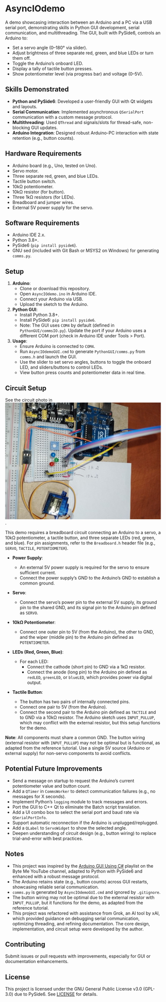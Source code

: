 # AsyncIOdemo

A demo showcasing interaction between an Arduino and a PC via a USB serial port, demonstrating skills in Python GUI development, serial communication, and multithreading. The GUI, built with PySide6, controls an Arduino to:

- Set a servo angle (0–180° via slider).
- Adjust brightness of three separate red, green, and blue LEDs or turn them off.
- Toggle the Arduino’s onboard LED.
- Display a tally of tactile button presses.
- Show potentiometer level (via progress bar) and voltage (0–5V).

## Skills Demonstrated
- **Python and PySide6**: Developed a user-friendly GUI with Qt widgets and layouts.
- **Serial Communication**: Implemented asynchronous `QSerialPort` communication with a custom message protocol.
- **Multithreading**: Used `QThread` and signals/slots for thread-safe, non-blocking GUI updates.
- **Arduino Integration**: Designed robust Arduino-PC interaction with state retention (e.g., button counts).

## Hardware Requirements
- Arduino board (e.g., Uno, tested on Uno).
- Servo motor.
- Three separate red, green, and blue LEDs.
- Tactile button switch.
- 10kΩ potentiometer.
- 10kΩ resistor (for button).
- Three 1kΩ resistors (for LEDs).
- Breadboard and jumper wires.
- External 5V power supply for the servo.

## Software Requirements
- Arduino IDE 2.x.
- Python 3.8+.
- PySide6 (`pip install pyside6`).
- GNU sed (included with Git Bash or MSYS2 on Windows) for generating `comms.py`.

## Setup
1. **Arduino**:
    - Clone or download this repository.
    - Open `AsyncIOdemo.ino` in Arduino IDE.
    - Connect your Arduino via USB.
    - Upload the sketch to the Arduino.
1. **Python GUI**:
    - Install Python 3.8+.
    - Install PySide6: `pip install pyside6`.
    - Note: The GUI uses `COM4` by default (defined in `PythonGUI/commsIO.py`). Update the port if your Arduino uses a different COM port (check in Arduino IDE under Tools > Port).
1. **Usage**:
    - Ensure Arduino is connected to `COM4`.
    - Run `AsyncIOdemoGUI.cmd` to generate `PythonGUI/comms.py` from `comms.h` and launch the GUI.
    - Use the slider to set servo angles, buttons to toggle the onboard LED, and sliders/buttons to control LEDs.
    - View button press counts and potentiometer data in real time.

## Circuit Setup
See the circuit photo in ![Circuit Photo](Wiring.jpg "Arduino circuit photo").

This demo requires a breadboard circuit connecting an Arduino to a servo, a 10kΩ potentiometer, a tactile button, and three separate LEDs (red, green, and blue). For pin assignments, refer to the `Breadboard.h` header file (e.g., `SERVO`, `TACTILE`, `POTENTIOMETER`).

- **Power Supply**:
    - An external 5V power supply is required for the servo to ensure sufficient current.
    - Connect the power supply’s GND to the Arduino’s GND to establish a common ground.

- **Servo**:
    - Connect the servo’s power pin to the external 5V supply, its ground pin to the shared GND, and its signal pin to the Arduino pin defined as `SERVO`.

- **10kΩ Potentiometer**:
    - Connect one outer pin to 5V (from the Arduino), the other to GND, and the wiper (middle pin) to the Arduino pin defined as `POTENTIOMETER`.

- **LEDs (Red, Green, Blue)**:
    - For each LED:
      - Connect the cathode (short pin) to GND via a 1kΩ resistor.
      - Connect the anode (long pin) to the Arduino pin defined as `redLED`, `greenLED`, or `blueLED`, which provides power via digital output.

- **Tactile Button**:
    - The button has two pairs of internally connected pins.
    - Connect one pair to 5V (from the Arduino).
    - Connect the second pair to the Arduino pin defined as `TACTILE` and to GND via a 10kΩ resistor. The Arduino sketch uses `INPUT_PULLUP`, which may conflict with the external resistor, but this setup functions for the demo.

**Note**: All components must share a common GND. The button wiring (external resistor with `INPUT_PULLUP`) may not be optimal but is functional, as adapted from the reference tutorial. Use a single 5V source (Arduino or external supply) for non-servo components to avoid conflicts.

## Potential Future Improvements
- Send a message on startup to request the Arduino’s current potentiometer value and button count.
- Add a `QTimer` in `CommsWorker` to detect communication failures (e.g., no messages for X seconds).
- Implement Python’s `logging` module to track messages and errors.
- Port the GUI to C++ Qt to eliminate the Batch script translation.
- Add a UI combo box to select the serial port and baud rate via `QSerialPortInfo`.
- Support automatic reconnection if the Arduino is unplugged/replugged.
- Add a `QLabel` to `ServoWidget` to show the selected angle.
- Deepen understanding of circuit design (e.g., button wiring) to replace trial-and-error with best practices.

## Notes
- This project was inspired by the [Arduino GUI Using C#](https://www.youtube.com/playlist?list=PLDxm-EGn62t7indrQcJGBchHJCJqTWdGP) playlist on the Byte Me YouTube channel, adapted to Python with PySide6 and enhanced with a robust message protocol.
- The Arduino retains state (e.g., button counts) across GUI restarts, showcasing reliable serial communication.
- `comms.py` is generated by `AsyncIOdemoGUI.cmd` and ignored by `.gitignore`.
- The button wiring may not be optimal due to the external resistor with `INPUT_PULLUP`, but it functions for the demo, as adapted from the reference tutorial.
- This project was refactored with assistance from Grok, an AI tool by xAI, which provided guidance on debugging serial communication, optimizing threading, and refining documentation. The core design, implementation, and circuit setup were developed by the author.

## Contributing
Submit issues or pull requests with improvements, especially for GUI or documentation enhancements.

## License
This project is licensed under the GNU General Public License v3.0 (GPL-3.0) due to PySide6. See [LICENSE](LICENSE) for details.
